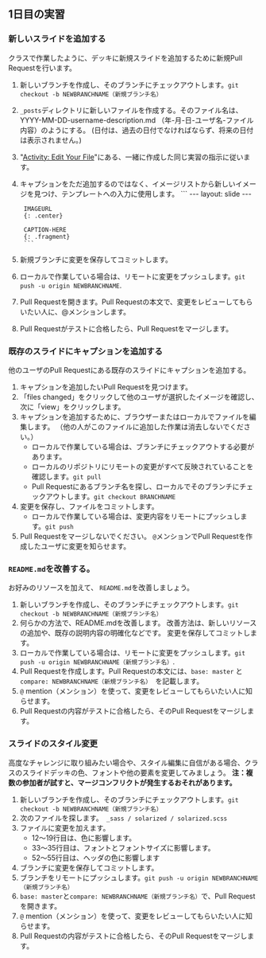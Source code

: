 ## 1日目の実習

### 新しいスライドを追加する

クラスで作業したように、デッキに新規スライドを追加するために新規Pull Requestを行います。

1. 新しいブランチを作成し、そのブランチにチェックアウトします。`git checkout -b NEWBRANCHNAME（新規ブランチ名）`
2. `_posts`ディレクトリに新しいファイルを作成する。そのファイル名は、YYYY-MM-DD-username-description.md （年-月-日-ユーザ名-ファイル内容）のようにする。 (日付は、過去の日付でなければならず、将来の日付は表示されません。)
3. "[Activity: Edit Your File](https://githubtraining.github.io/training-manual/#/ja/06_working_locally)"にある、一緒に作成した同じ実習の指示に従います。
4. キャプションをただ追加するのではなく、イメージリストから新しいイメージを見つけ、テンプレートへの入力に使用します。 ``` \--- layout: slide \---
    
        IMAGEURL
        {: .center}
        
        CAPTION-HERE
        {: .fragment}
        ```
        

5. 新規ブランチに変更を保存してコミットします。

6. ローカルで作業している場合は、リモートに変更をプッシュします。`git push -u origin NEWBRANCHNAME`.
7. Pull Requestを開きます。Pull Requestの本文で、変更をレビューしてもらいたい人に、@メンションします。
8. Pull Requestがテストに合格したら、Pull Requestをマージします。

### 既存のスライドにキャプションを追加する

他のユーザのPull Requestにある既存のスライドにキャプションを追加する。

1. キャプションを追加したいPull Requestを見つけます。
2. 「files changed」をクリックして他のユーザが選択したイメージを確認し、次に「view」をクリックします。
3. キャプションを追加するために、ブラウザーまたはローカルでファイルを編集します。 （他の人がこのファイルに追加した作業は消去しないでください。） 
    - ローカルで作業している場合は、ブランチにチェックアウトする必要があります。
    - ローカルのリポジトリにリモートの変更がすべて反映されていることを確認します。` git pull `
    - Pull Requestにあるブランチ名を探し、ローカルでそのブランチにチェックアウトします。`git checkout BRANCHNAME`
4. 変更を保存し、ファイルをコミットします。 
    - ローカルで作業している場合は、変更内容をリモートにプッシュします。` git push `
5. Pull Requestをマージしないでください。 `@`メンションでPull Requestを作成したユーザに変更を知らせます。 

### `README.md`を改善する。

お好みのリソースを加えて、 `README.md`を改善しましょう。

1. 新しいブランチを作成し、そのブランチにチェックアウトします。`git checkout -b NEWBRANCHNAME（新規ブランチ名）`
2. 何らかの方法で、README.mdを改善します。 改善方法は、新しいリソースの追加や、既存の説明内容の明確化などです。 変更を保存してコミットします。
3. ローカルで作業している場合は、リモートに変更をプッシュします。`git push -u origin NEWBRANCHNAME（新規ブランチ名）`.
4. Pull Requestを作成します。Pull Requestの本文には、`base: master` と `compare: NEWBRANCHNAME（新規ブランチ名）`　を記載します。
5. `@` mention（メンション）を使って、変更をレビューしてもらいたい人に知らせます。
6. Pull Requestの内容がテストに合格したら、そのPull Requestをマージします。

### スライドのスタイル変更

高度なチャレンジに取り組みたい場合や、スタイル編集に自信がある場合、クラスのスライドデッキの色、フォントや他の要素を変更してみましょう。 **注：複数の参加者が試すと、マージコンフリクトが発生するおそれがあります。**

1. 新しいブランチを作成し、そのブランチにチェックアウトします。`git checkout -b NEWBRANCHNAME（新規ブランチ名）`
2. 次のファイルを探します。` _sass / solarized / solarized.scss`
3. ファイルに変更を加えます。 
    - 12〜19行目は、色に影響します。
    - 33〜35行目は、フォントとフォントサイズに影響します。
    - 52〜55行目は、ヘッダの色に影響します
4. ブランチに変更を保存してコミットします。 
5. ブランチをリモートにプッシュします。` git push -u origin NEWBRANCHNAME（新規ブランチ名） `
6. `base: master`と`compare: NEWBRANCHNAME（新規ブランチ名）`で、Pull Requestを開きます。
7. `@` mention（メンション）を使って、変更をレビューしてもらいたい人に知らせます。
8. Pull Requestの内容がテストに合格したら、そのPull Requestをマージします。
